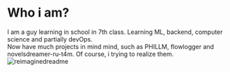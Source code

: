 # Who i am?
I am a guy learning in school in 7th class. Learning ML, backend, computer science and partially devOps.<br>
Now have much projects in mind mind, such as PHILLM, flowlogger and novelsdreamer-ru-t4m. Of course, i trying to realize them.<br>
<img src="https://myreadme.vercel.app/api/embed/oblivisheee?panels=userstatistics,toprepositories,toplanguages,commitgraph" alt="reimaginedreadme" />
